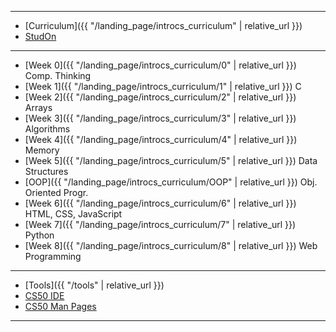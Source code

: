 ***

* [Curriculum]({{ "/landing_page/introcs_curriculum" | relative_url }})
* [StudOn](https://www.studon.fau.de/studon/goto.php?target=crs_2677128)

***

* [Week 0]({{ "/landing_page/introcs_curriculum/0" | relative_url }}) Comp. Thinking
* [Week 1]({{ "/landing_page/introcs_curriculum/1" | relative_url }}) C
* [Week 2]({{ "/landing_page/introcs_curriculum/2" | relative_url }}) Arrays
* [Week 3]({{ "/landing_page/introcs_curriculum/3" | relative_url }}) Algorithms
* [Week 4]({{ "/landing_page/introcs_curriculum/4" | relative_url }}) Memory
* [Week 5]({{ "/landing_page/introcs_curriculum/5" | relative_url }}) Data Structures
* [OOP]({{ "/landing_page/introcs_curriculum/OOP" | relative_url }}) Obj. Oriented Progr.
* [Week 6]({{ "/landing_page/introcs_curriculum/6" | relative_url }}) HTML, CSS, JavaScript
* [Week 7]({{ "/landing_page/introcs_curriculum/7" | relative_url }}) Python
* [Week 8]({{ "/landing_page/introcs_curriculum/8" | relative_url }}) Web Programming

***

* [Tools]({{ "/tools" | relative_url }})
* [CS50 IDE](https://ide.cs50.io/)
* [CS50 Man Pages](https://man.cs50.io/)

***
